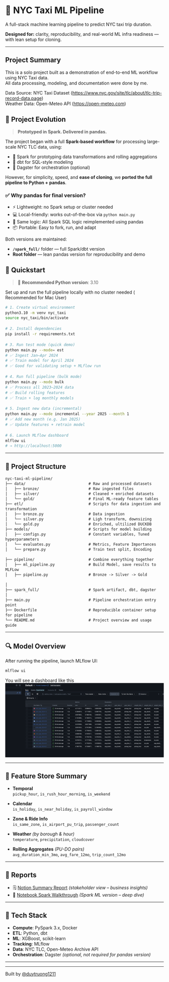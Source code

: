 # 🗽 NYC Taxi ML Pipeline

A full-stack machine learning pipeline to predict NYC taxi trip duration.

**Designed for:** clarity, reproducibility, and real-world ML infra readiness — with lean setup for cloning.

---
## Project Summary

This is a solo project built as a demonstration of end-to-end ML workflow using NYC Taxi data.  
All data processing, modeling, and documentation were done by me.

Data Source: NYC Taxi Dataset (https://www.nyc.gov/site/tlc/about/tlc-trip-record-data.page)  
Weather Data: Open-Meteo API (https://open-meteo.com)  

## 🧭 Project Evolution

> **Prototyped in Spark. Delivered in pandas.**

The project began with a full **Spark-based workflow** for processing large-scale NYC TLC data, using:

- 🔹 Spark for prototyping data transformations and rolling aggregations  
- 🔹 dbt for SQL-style modeling  
- 🔹 Dagster for orchestration (optional)

However, for simplicity, speed, and **ease of cloning**, we **ported the full pipeline to Python + pandas**.

### ✅ Why pandas for final version?

- ⚡ Lightweight: no Spark setup or cluster needed
- 💻 Local-friendly: works out-of-the-box via `python main.py`
- 🔁 Same logic: All Spark SQL logic reimplemented using pandas
- 📦 Portable: Easy to fork, run, and adapt


Both versions are maintained:

- **`/spark_full/`** folder — full Spark/dbt version
- **Root folder** — lean pandas version for reproducibility and demo


## 🚀 Quickstart

> 📌 **Recommended Python version**: 3.10

Set up and run the full pipeline locally with no cluster needed ( Recommended for Mac User)

```bash
# 1. Create virtual environment
python3.10 -m venv nyc_taxi
source nyc_taxi/bin/activate  

# 2. Install dependencies
pip install -r requirements.txt

# 3. Run test mode (quick demo)
python main.py --mode= est
# ✅ Ingest Jan–Apr 2024
# ✅ Train model for April 2024
# ✅ Good for validating setup + MLflow run

# 4. Run full pipeline (bulk mode)
python main.py --mode bulk
# ✅ Process all 2023–2024 data
# ✅ Build rolling features
# ✅ Train + log monthly models

# 5. Ingest new data (incremental)
python main.py --mode incremental --year 2025 --month 1
# ✅ Add new month (e.g. Jan 2025)
# ✅ Update features + retrain model

# 6. Launch MLflow dashboard
mlflow ui
# → http://localhost:5000

```
---

## 📂 Project Structure

```text
nyc-taxi-ml-pipeline/
├── data/                            # Raw and processed datasets
│   ├── bronze/                      # Raw ingested files
│   ├── silver/                      # Cleaned + enriched datasets
│   └── gold/                        # Final ML-ready feature tables
├── etl/                             # Scripts for data ingestion and transformation 
│   ├── bronze.py                    # Data ingestion
│   └── silver.py                    # Ligh transform, downsizing 
│   └── gold.py                      # Enriched, ultilized DUCKDB
├── models/                          # Scripts for model building
│   ├── configs.py                   # Constant variables, Tuned hyperparameters
│   └── evaluates.py                 # Metrics, Feature Importances
│   └── prepare.py                   # Train test split, Encoding

├── pipeline/                        # Combine everything together
│   ├── ml_pipeline.py               # Build Model, save results to MLFLow
│   ├── pipeline.py                  # Bronze -> Silver -> Gold

│
├── spark_full/                      # Spark artifact, dbt, dagster
│
├── main.py                          # Pipeline orchestration entry point
├── Dockerfile                       # Reproducible container setup for pipeline
└── README.md                        # Project overview and usage guide
```

---

## 🔍 Model Overview

After running the pipeline, launch MLflow UI:

```bash
mlflow ui
```
You will see a dashboard like this
![MLflow Dashboard](utils/mlflow_output.png)


---

## 🧱 Feature Store Summary

- **Temporal**  
  `pickup_hour`, `is_rush_hour_morning`, `is_weekend`

- **Calendar**  
  `is_holiday`, `is_near_holiday`, `is_payroll_window`

- **Zone & Ride Info**  
  `is_same_zone`, `is_airport_pu_trip`, `passenger_count`

- **Weather** *(by borough & hour)*  
  `temperature`, `precipitation`, `cloudcover`

- **Rolling Aggregates** *(PU-DO pairs)*  
  `avg_duration_min_3mo`, `avg_fare_12mo`, `trip_count_12mo`


---


## 📘 Reports

- 🗒️ [Notion Summary Report](https://bitter-aster-788.notion.site/NYC-Taxi-ETA-Forecasting-Modeling-Meets-Real-World-Chaos-2248b64123bf805991cae210535ab3c7) *(stakeholder view – business insights)*
- 📓 [Notebook Spark Walkthrough](spark_full/spark_eta_model.ipynb) *(Spark ML version – deep dive)*


---

## 🧰 Tech Stack

- **Compute**: PySpark 3.x, Docker
- **ETL**: Python, dbt
- **ML**: XGBoost, scikit-learn
- **Tracking**: MLflow
- **Data**: NYC TLC, Open-Meteo Archive API
- **Orchestration**: Dagster *(optional, not required for pandas version)*

---



---

Built by [@duytruong1211](https://github.com/duytruong1211) 

